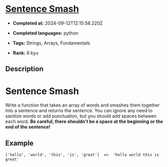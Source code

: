# [Sentence Smash](https://www.codewars.com/kata/53dc23c68a0c93699800041d)

- **Completed at:** 2024-09-12T12:15:58.220Z

- **Completed languages:** python

- **Tags:** Strings, Arrays, Fundamentals

- **Rank:** 8 kyu

## Description

# Sentence Smash

Write a function that takes an array of words and smashes them together into a sentence and returns the sentence. You can ignore any need to sanitize words or add punctuation, but you should add spaces between each word. **Be careful, there shouldn't be a space at the beginning or the end of the sentence!**

## Example

```
['hello', 'world', 'this', 'is', 'great']  =>  'hello world this is great'
```
